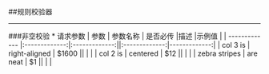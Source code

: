 
##规则校验器
***
###非空校验
	* 请求参数
	| 参数        	| 参数名称      | 是否必传  	|描述			 |示例值		|
	| ------------- |:-------------:|:-------------:||:-------------:|-------------:|
	| col 3 is      | right-aligned | $1600 		||				 |				|
	| col 2 is      | centered      |   $12 		||				 |				|
	| zebra stripes | are neat      |    $1 		||				 |				|
	
